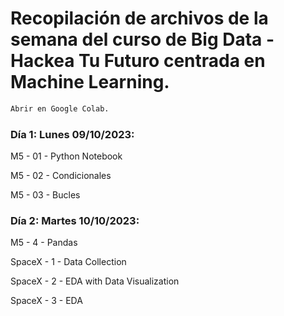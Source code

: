 # Recopilación de archivos de la semana del curso de Big Data - Hackea Tu Futuro centrada en Machine Learning. 

```sh
Abrir en Google Colab. 
```

### Día 1: Lunes 09/10/2023:

M5 - 01 - Python Notebook 

M5 - 02 - Condicionales 

M5 - 03 - Bucles

### Día 2: Martes 10/10/2023:

M5 - 4 - Pandas

SpaceX - 1 - Data Collection

SpaceX - 2 - EDA with Data Visualization

SpaceX - 3 - EDA

